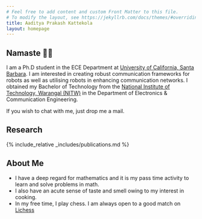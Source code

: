 ```yaml
---
# Feel free to add content and custom Front Matter to this file.
# To modify the layout, see https://jekyllrb.com/docs/themes/#overriding-theme-defaults
title: Aaditya Prakash Kattekola
layout: homepage
---
```

## Namaste 🙏🏽

I am a Ph.D student in the ECE Department at [University of California, Santa Barbara](https://ece.ucsb.edu). I am interested in creating robust communication frameworks for robots as well as utilising robots in enhancing communication networks. I obtained my Bachelor of Technology from the [National Institute of Technology, Warangal (NITW)](https://www.nitw.ac.in) in the Department of Electronics & Communication Engineering.

If you wish to chat with me, just drop me a mail.

## Research

{% include_relative _includes/publications.md %}

## About Me

- I have a deep regard for mathematics and it is my pass time activity to learn and solve problems in math.
- I also have an acute sense of taste and smell owing to my interest in cooking.
- In my free time, I play chess. I am always open to a good match on [Lichess](https://lichess.org/@/AadityaP)

<!--
You can use HTML elements in Markdown, such as the comment element, and they won't be affected by a markdown parser. However, if you create an HTML element in your markdown file, you cannot use markdown syntax within that element's contents.
-->

